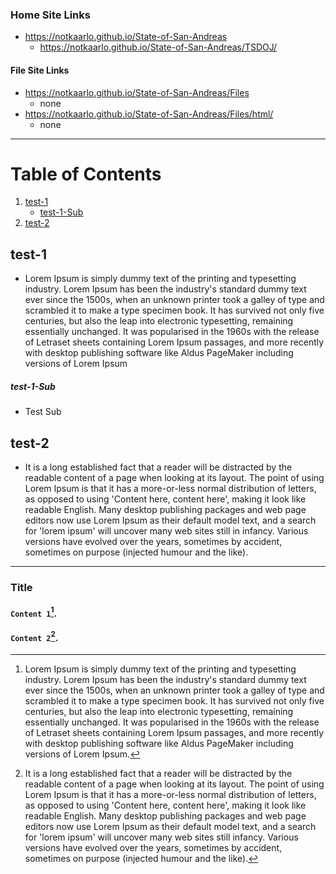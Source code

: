 ### Home Site Links
- https://notkaarlo.github.io/State-of-San-Andreas
   - https://notkaarlo.github.io/State-of-San-Andreas/TSDOJ/

#### File Site Links
- https://notkaarlo.github.io/State-of-San-Andreas/Files
   - none
- https://notkaarlo.github.io/State-of-San-Andreas/Files/html/
   - none

---

# Table of Contents
1. [test-1](#test-1)
   - [test-1-Sub](#test-1-Sub)
2. [test-2](#test-2)

##

## test-1 <a name="test-1"></a>
- Lorem Ipsum is simply dummy text of the printing and typesetting industry. Lorem Ipsum has been the industry's standard dummy text ever since the 1500s, when an      unknown printer took a galley of type and scrambled it to make a type specimen book. It has survived not only five centuries, but also the leap into electronic          typesetting, remaining essentially unchanged. It was popularised in the 1960s with the release of Letraset sheets containing Lorem Ipsum passages, and more recently    with desktop publishing software like Aldus PageMaker including versions of Lorem Ipsum

##### test-1-Sub <a name="test-1-Sub"></a>
- Test Sub
## test-2 <a name="test-2"></a>
- It is a long established fact that a reader will be distracted by the readable content of a page when looking at its layout. The point of using Lorem Ipsum is       that it has a more-or-less normal distribution of letters, as opposed to using 'Content here, content here', making it look like readable English. Many desktop         publishing packages and web page editors now use Lorem Ipsum as their default model text, and a search for 'lorem ipsum' will uncover many web sites still in
infancy. Various versions have evolved over the years, sometimes by accident, sometimes on purpose (injected humour and the like).

---

### Title
#### `Content 1`[^1].
#### `Content 2`[^2].

[^1]:  Lorem Ipsum is simply dummy text of the printing and typesetting industry. Lorem Ipsum has been the industry's standard dummy text ever since the 1500s, when an    unknown printer took a galley of type and scrambled it to make a type specimen book. It has survived not only five centuries, but also the leap into electronic        typesetting, remaining essentially unchanged. It was popularised in the 1960s with the release of Letraset sheets containing Lorem Ipsum passages, and more recently    with desktop publishing software like Aldus PageMaker including versions of Lorem Ipsum.  
[^2]:  It is a long established fact that a reader will be distracted by the readable content of a page when looking at its layout. The point of using Lorem Ipsum is      that it has a more-or-less normal distribution of letters, as opposed to using 'Content here, content here', making it look like readable English. Many desktop        publishing packages and web page editors now use Lorem Ipsum as their default model text, and a search for 'lorem ipsum' will uncover many web sites still              infancy. Various versions have evolved over the years, sometimes by accident, sometimes on purpose (injected humour and the like). 
